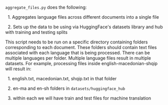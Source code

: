 `aggregate_files.py` does the following:

  1. Aggregates language files across different documents into a single file

  2. Sets up the data to be using via HuggingFace's datasets library and hub with training and testing splits

This script needs to be run on a specific directory containing folders corresponding to each
document. These folders should contain text files associated with each language that is being processed.
There can be multiple languages per folder. Multiple language files result in multiple datasets. For example, processing files inside english-macedonian-shqip
will result in:

  1. english.txt, macedonian.txt, shqip.txt in that folder

  2. en-ma and en-sh folders in `datasets/huggingface_hub`

  3. within each we will have train and test files for machine translation